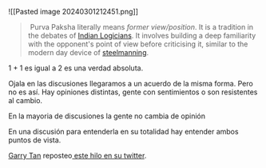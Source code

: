 ![[Pasted image 20240301212451.png]]
>  Purva Paksha literally means _former view/position_. It is a tradition in the debates of [Indian Logicians](https://en.wikipedia.org/wiki/Indian_logic "Indian logic"). It involves building a deep familiarity with the opponent's point of view before criticising it, similar to the modern day device of [steelmanning](https://en.wikipedia.org/wiki/Steelmanning "Steelmanning").

1 + 1 es igual a 2 es una verdad absoluta. 

Ojala en las discusiones llegaramos a un acuerdo de la misma forma. Pero no es así. Hay  opiniones distintas, gente con sentimientos o son resistentes al cambio. 

En la mayoria de discusiones la gente no cambia de opinión

En una discusión para entenderla en su totalidad hay entender ambos puntos de vista.

 
[Garry Tan](https://en.wikipedia.org/wiki/Garry_Tan) reposteo[ este hilo en su twitter](https://twitter.com/G_S_Bhogal/status/1740076668490756549).